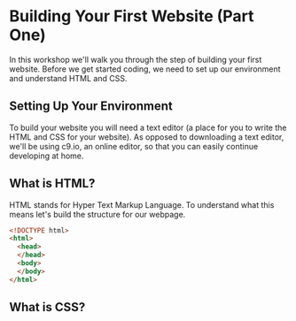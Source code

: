 # Building Your First Website (Part One)
In this workshop we'll walk you through the step of building your first website. Before we get started coding, we need to set up our environment and understand HTML and CSS.

## Setting Up Your Environment
To build your website you will need a text editor (a place for you to write the HTML and CSS for your website). As opposed to downloading a text editor, we'll be using c9.io, an online editor, so that you can easily continue developing at home.

## What is HTML?
HTML stands for Hyper Text Markup Language. To understand what this means let's build the structure for our webpage.

```HTML
<!DOCTYPE html>
<html>
  <head>
  </head>
  <body>
  </body>
</html>
```

## What is CSS?
